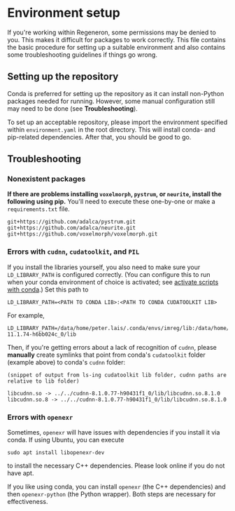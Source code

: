 # Environment setup

If you're working within Regeneron, some permissions may be denied
to you. This makes it difficult for packages to work correctly. This
file contains the basic procedure for setting up a suitable environment
and also contains some troubleshooting guidelines if things go wrong.

## Setting up the repository

Conda is preferred for setting up the repository as it can install
non-Python packages needed for running. However, some manual configuration
still may need to be done (see **Troubleshooting**).

To set up an acceptable repository, please import the environment specified
within `environment.yaml` in the root directory. This will install conda-
and pip-related dependencies. After that, you should be good to go.

## Troubleshooting

### Nonexistent packages

**If there are problems installing `voxelmorph`, `pystrum`, or `neurite`,
install the following using pip.** You'll need to execute these one-by-one
or make a `requirements.txt` file.

```
git+https://github.com/adalca/pystrum.git
git+https://github.com/adalca/neurite.git
git+https://github.com/voxelmorph/voxelmorph.git
```

### Errors with `cudnn`, `cudatoolkit`, and `PIL`

If you install the libraries yourself, you also need to make sure your `LD_LIBRARY_PATH`
is configured correctly. (You can configure this to run when your conda environment of
choice is activated; see [activate scripts with conda](https://docs.conda.io/projects/conda-build/en/latest/resources/activate-scripts.html).)
Set this path to

```
LD_LIBRARY_PATH=<PATH TO CONDA LIB>:<PATH TO CONDA CUDATOOLKIT LIB>
```

For example,

```
LD_LIBRARY_PATH=/data/home/peter.lais/.conda/envs/imreg/lib:/data/home/peter.lais/.conda/pkgs/cudatoolkit-11.1.74-h6bb024c_0/lib
```

Then, if you're getting errors about a lack of recognition of `cudnn`, please **manually**
create symlinks that point from conda's `cudatoolkit` folder (example above) to conda's `cudnn` folder:

```
(snippet of output from ls-ing cudatoolkit lib folder, cudnn paths are relative to lib folder)

libcudnn.so -> ../../cudnn-8.1.0.77-h90431f1_0/lib/libcudnn.so.8.1.0
libcudnn.so.8 -> ../../cudnn-8.1.0.77-h90431f1_0/lib/libcudnn.so.8.1.0
```

### Errors with `openexr`

Sometimes, `openexr` will have issues with dependencies if you install
it via conda. If using Ubuntu, you can execute

```
sudo apt install libopenexr-dev
```

to install the necessary C++ dependencies. Please look online if you do
not have apt.

If you like using conda, you can install `openexr` (the C++ dependencies)
and then `openexr-python` (the Python wrapper). Both steps are necessary
for effectiveness.